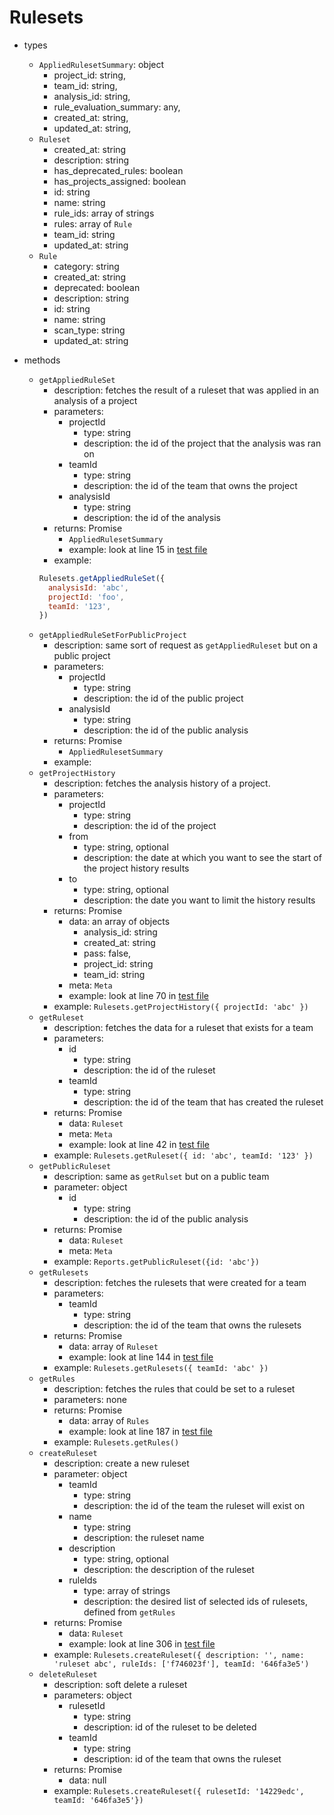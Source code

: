# Rulesets

- types

  - `AppliedRulesetSummary`: object
    - project_id: string,
    - team_id: string,
    - analysis_id: string,
    - rule_evaluation_summary: any,
    - created_at: string,
    - updated_at: string,
  - `Ruleset`
    - created_at: string
    - description: string
    - has_deprecated_rules: boolean
    - has_projects_assigned: boolean
    - id: string
    - name: string
    - rule_ids: array of strings
    - rules: array of `Rule`
    - team_id: string
    - updated_at: string
  - `Rule`
    - category: string
    - created_at: string
    - deprecated: boolean
    - description: string
    - id: string
    - name: string
    - scan_type: string
    - updated_at: string

- methods
  - `getAppliedRuleSet`
    - description: fetches the result of a ruleset that was applied in an analysis of a project
    - parameters:
      - projectId
        - type: string
        - description: the id of the project that the analysis was ran on
      - teamId
        - type: string
        - description: the id of the team that owns the project
      - analysisId
        - type: string
        - description: the id of the analysis
    - returns: Promise
      - `AppliedRulesetSummary`
      - example: look at line 15 in [test file](./rulesets/ruleset.test.js)
    - example:
    ```javascript
    Rulesets.getAppliedRuleSet({
      analysisId: 'abc',
      projectId: 'foo',
      teamId: '123',
    })
    ```
  - `getAppliedRuleSetForPublicProject`
    - description: same sort of request as `getAppliedRuleset` but on a public project
    - parameters:
      - projectId
        - type: string
        - description: the id of the public project
      - analysisId
        - type: string
        - description: the id of the public analysis
    - returns: Promise
      - `AppliedRulesetSummary`
    - example:
  - `getProjectHistory`
    - description: fetches the analysis history of a project.
    - parameters:
      - projectId
        - type: string
        - description: the id of the project
      - from
        - type: string, optional
        - description: the date at which you want to see the start of the project history results
      - to
        - type: string, optional
        - description: the date you want to limit the history results
    - returns: Promise
      - data: an array of objects
        - analysis_id: string
        - created_at: string
        - pass: false,
        - project_id: string
        - team_id: string
      - meta: `Meta`
      - example: look at line 70 in [test file](./rulesets/ruleset.test.js)
    - example: `Rulesets.getProjectHistory({ projectId: 'abc' })`
  - `getRuleset`
    - description: fetches the data for a ruleset that exists for a team
    - parameters:
      - id
        - type: string
        - description: the id of the ruleset
      - teamId
        - type: string
        - description: the id of the team that has created the ruleset
    - returns: Promise
      - data: `Ruleset`
      - meta: `Meta`
      - example: look at line 42 in [test file](./rulesets/ruleset.test.js)
    - example: `Rulesets.getRuleset({ id: 'abc', teamId: '123' })`
  - `getPublicRuleset`
    - description: same as `getRulset` but on a public team
    - parameter: object
      - id
        - type: string
        - description: the id of the public analysis
    - returns: Promise
      - data: `Ruleset`
      - meta: `Meta`
    - example: `Reports.getPublicRuleset({id: 'abc'})`
  - `getRulesets`
    - description: fetches the rulesets that were created for a team
    - parameters:
      - teamId
        - type: string
        - description: the id of the team that owns the rulesets
    - returns: Promise
      - data: array of `Ruleset`
      - example: look at line 144 in [test file](./rulesets/ruleset.test.js)
    - example: `Rulesets.getRulesets({ teamId: 'abc' })`
  - `getRules`
    - description: fetches the rules that could be set to a ruleset
    - parameters: none
    - returns: Promise
      - data: array of `Rules`
      - example: look at line 187 in [test file](./rulesets/ruleset.test.js)
    - example: `Rulesets.getRules()`
  - `createRuleset`
    - description: create a new ruleset
    - parameter: object
      - teamId
        - type: string
        - description: the id of the team the ruleset will exist on
      - name
        - type: string
        - description: the ruleset name
      - description
        - type: string, optional
        - description: the description of the ruleset
      - ruleIds
        - type: array of strings
        - description: the desired list of selected ids of rulesets, defined from `getRules`
    - returns: Promise
      - data: `Ruleset`
      - example: look at line 306 in [test file](./rulesets/ruleset.test.js)
    - example: `Rulesets.createRuleset({ description: '', name: 'ruleset abc', ruleIds: ['f746023f'], teamId: '646fa3e5')`
  - `deleteRuleset`
    - description: soft delete a ruleset
    - parameters: object
      - rulesetId
        - type: string
        - description: id of the ruleset to be deleted
      - teamId
        - type: string
        - description: id of the team that owns the ruleset
    - returns: Promise
      - data: null
    - example: `Rulesets.createRuleset({ rulesetId: '14229edc', teamId: '646fa3e5'})`
